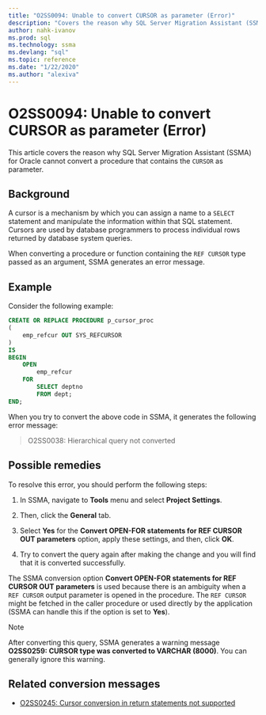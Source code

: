 ```yaml
---
title: "O2SS0094: Unable to convert CURSOR as parameter (Error)"
description: "Covers the reason why SQL Server Migration Assistant (SSMA) for Oracle cannot convert a procedure that contains the CURSOR as parameter."
author: nahk-ivanov
ms.prod: sql
ms.technology: ssma
ms.devlang: "sql"
ms.topic: reference
ms.date: "1/22/2020"
ms.author: "alexiva"
---
```


# O2SS0094: Unable to convert CURSOR as parameter (Error)

This article covers the reason why SQL Server Migration Assistant (SSMA) for Oracle cannot convert a procedure that contains the `CURSOR` as parameter.

## Background

A cursor is a mechanism by which you can assign a name to a `SELECT` statement and manipulate the information within that SQL statement. Cursors are used by database programmers to process individual rows returned by database system queries.

When converting a procedure or function containing the `REF CURSOR` type passed as an argument, SSMA generates an error message.

## Example

Consider the following example:

```sql
CREATE OR REPLACE PROCEDURE p_cursor_proc
(
    emp_refcur OUT SYS_REFCURSOR
)
IS
BEGIN
    OPEN
        emp_refcur
    FOR
        SELECT deptno
        FROM dept;
END;
```

When you try to convert the above code in SSMA, it generates the following error message:

> O2SS0038: Hierarchical query not converted

## Possible remedies

To resolve this error, you should perform the following steps:

1. In SSMA, navigate to **Tools** menu and select **Project Settings**.

2. Then, click the **General** tab.

3. Select **Yes** for the **Convert OPEN-FOR statements for REF CURSOR OUT parameters** option, apply these settings, and then, click **OK**.

4. Try to convert the query again after making the change and you will find that it is converted successfully.

The SSMA conversion option **Convert OPEN-FOR statements for REF CURSOR OUT parameters** is used because there is an ambiguity when a `REF CURSOR` output parameter is opened in the procedure. The `REF CURSOR` might be fetched in the caller procedure or used directly by the application (SSMA can handle this if the option is set to **Yes**).

> [!NOTE]
> After converting this query, SSMA generates a warning message **O2SS0259: CURSOR type was converted to VARCHAR (8000)**. You can generally ignore this warning.

## Related conversion messages

* [O2SS0245: Cursor conversion in return statements not supported](o2ss0245.md)
